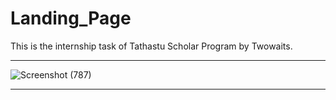 # Landing_Page
This is the internship task of Tathastu Scholar Program by Twowaits.
<hr>

![Screenshot (787)](https://user-images.githubusercontent.com/88190573/154789498-50c976cb-a1c3-47b2-99a7-3186130f42ca.png)
<hr>
